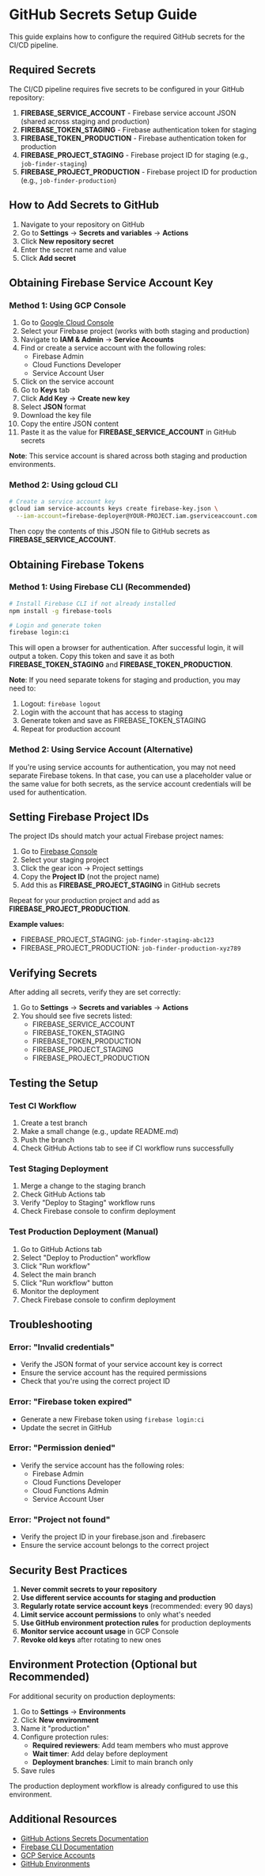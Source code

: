 # GitHub Secrets Setup Guide

This guide explains how to configure the required GitHub secrets for the CI/CD pipeline.

## Required Secrets

The CI/CD pipeline requires five secrets to be configured in your GitHub repository:

1. **FIREBASE_SERVICE_ACCOUNT** - Firebase service account JSON (shared across staging and production)
2. **FIREBASE_TOKEN_STAGING** - Firebase authentication token for staging
3. **FIREBASE_TOKEN_PRODUCTION** - Firebase authentication token for production
4. **FIREBASE_PROJECT_STAGING** - Firebase project ID for staging (e.g., `job-finder-staging`)
5. **FIREBASE_PROJECT_PRODUCTION** - Firebase project ID for production (e.g., `job-finder-production`)

## How to Add Secrets to GitHub

1. Navigate to your repository on GitHub
2. Go to **Settings** → **Secrets and variables** → **Actions**
3. Click **New repository secret**
4. Enter the secret name and value
5. Click **Add secret**

## Obtaining Firebase Service Account Key

### Method 1: Using GCP Console

1. Go to [Google Cloud Console](https://console.cloud.google.com)
2. Select your Firebase project (works with both staging and production)
3. Navigate to **IAM & Admin** → **Service Accounts**
4. Find or create a service account with the following roles:
   - Firebase Admin
   - Cloud Functions Developer
   - Service Account User
5. Click on the service account
6. Go to **Keys** tab
7. Click **Add Key** → **Create new key**
8. Select **JSON** format
9. Download the key file
10. Copy the entire JSON content
11. Paste it as the value for **FIREBASE_SERVICE_ACCOUNT** in GitHub secrets

**Note**: This service account is shared across both staging and production environments.

### Method 2: Using gcloud CLI

```bash
# Create a service account key
gcloud iam service-accounts keys create firebase-key.json \
  --iam-account=firebase-deployer@YOUR-PROJECT.iam.gserviceaccount.com
```

Then copy the contents of this JSON file to GitHub secrets as **FIREBASE_SERVICE_ACCOUNT**.

## Obtaining Firebase Tokens

### Method 1: Using Firebase CLI (Recommended)

```bash
# Install Firebase CLI if not already installed
npm install -g firebase-tools

# Login and generate token
firebase login:ci
```

This will open a browser for authentication. After successful login, it will output a token. Copy this token and save it as both **FIREBASE_TOKEN_STAGING** and **FIREBASE_TOKEN_PRODUCTION**.

**Note**: If you need separate tokens for staging and production, you may need to:
1. Logout: `firebase logout`
2. Login with the account that has access to staging
3. Generate token and save as FIREBASE_TOKEN_STAGING
4. Repeat for production account

### Method 2: Using Service Account (Alternative)

If you're using service accounts for authentication, you may not need separate Firebase tokens. In that case, you can use a placeholder value or the same value for both secrets, as the service account credentials will be used for authentication.

## Setting Firebase Project IDs

The project IDs should match your actual Firebase project names:

1. Go to [Firebase Console](https://console.firebase.google.com)
2. Select your staging project
3. Click the gear icon → Project settings
4. Copy the **Project ID** (not the project name)
5. Add this as **FIREBASE_PROJECT_STAGING** in GitHub secrets

Repeat for your production project and add as **FIREBASE_PROJECT_PRODUCTION**.

**Example values:**
- FIREBASE_PROJECT_STAGING: `job-finder-staging-abc123`
- FIREBASE_PROJECT_PRODUCTION: `job-finder-production-xyz789`

## Verifying Secrets

After adding all secrets, verify they are set correctly:

1. Go to **Settings** → **Secrets and variables** → **Actions**
2. You should see five secrets listed:
   - FIREBASE_SERVICE_ACCOUNT
   - FIREBASE_TOKEN_STAGING
   - FIREBASE_TOKEN_PRODUCTION
   - FIREBASE_PROJECT_STAGING
   - FIREBASE_PROJECT_PRODUCTION

## Testing the Setup

### Test CI Workflow
1. Create a test branch
2. Make a small change (e.g., update README.md)
3. Push the branch
4. Check GitHub Actions tab to see if CI workflow runs successfully

### Test Staging Deployment
1. Merge a change to the staging branch
2. Check GitHub Actions tab
3. Verify "Deploy to Staging" workflow runs
4. Check Firebase console to confirm deployment

### Test Production Deployment (Manual)
1. Go to GitHub Actions tab
2. Select "Deploy to Production" workflow
3. Click "Run workflow"
4. Select the main branch
5. Click "Run workflow" button
6. Monitor the deployment
7. Check Firebase console to confirm deployment

## Troubleshooting

### Error: "Invalid credentials"
- Verify the JSON format of your service account key is correct
- Ensure the service account has the required permissions
- Check that you're using the correct project ID

### Error: "Firebase token expired"
- Generate a new Firebase token using `firebase login:ci`
- Update the secret in GitHub

### Error: "Permission denied"
- Verify the service account has the following roles:
  - Firebase Admin
  - Cloud Functions Developer
  - Cloud Functions Admin
  - Service Account User

### Error: "Project not found"
- Verify the project ID in your firebase.json and .firebaserc
- Ensure the service account belongs to the correct project

## Security Best Practices

1. **Never commit secrets to your repository**
2. **Use different service accounts for staging and production**
3. **Regularly rotate service account keys** (recommended: every 90 days)
4. **Limit service account permissions** to only what's needed
5. **Use GitHub environment protection rules** for production deployments
6. **Monitor service account usage** in GCP Console
7. **Revoke old keys** after rotating to new ones

## Environment Protection (Optional but Recommended)

For additional security on production deployments:

1. Go to **Settings** → **Environments**
2. Click **New environment**
3. Name it "production"
4. Configure protection rules:
   - **Required reviewers**: Add team members who must approve
   - **Wait timer**: Add delay before deployment
   - **Deployment branches**: Limit to main branch only
5. Save rules

The production deployment workflow is already configured to use this environment.

## Additional Resources

- [GitHub Actions Secrets Documentation](https://docs.github.com/en/actions/security-guides/encrypted-secrets)
- [Firebase CLI Documentation](https://firebase.google.com/docs/cli)
- [GCP Service Accounts](https://cloud.google.com/iam/docs/service-accounts)
- [GitHub Environments](https://docs.github.com/en/actions/deployment/targeting-different-environments/using-environments-for-deployment)
